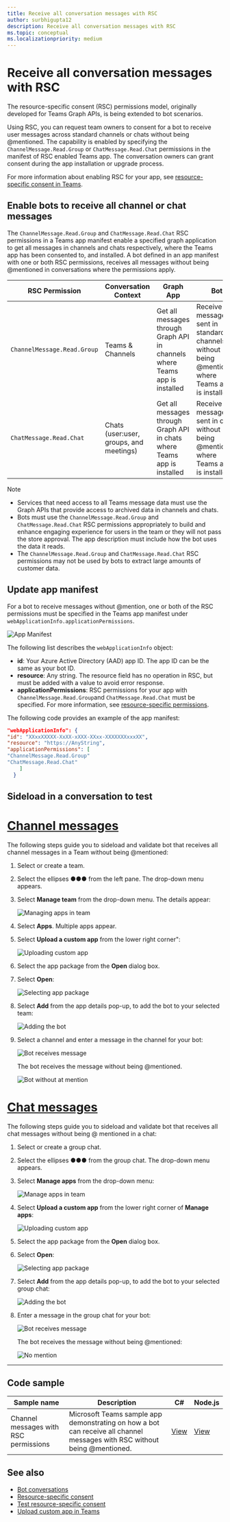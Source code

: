 ```yaml
---
title: Receive all conversation messages with RSC
author: surbhigupta12
description: Receive all conversation messages with RSC
ms.topic: conceptual
ms.localizationpriority: medium
---
```


# Receive all conversation messages with RSC

The resource-specific consent (RSC) permissions model, originally developed for Teams Graph APIs, is being extended to bot scenarios.

Using RSC, you can request team owners to consent for a bot to receive user messages across standard channels or chats without being @mentioned. The capability is enabled by specifying the `ChannelMessage.Read.Group` or `ChatMessage.Read.Chat` permissions in the manifest of RSC enabled Teams app. The conversation owners can grant consent during the app installation or upgrade process.
 
For more information about enabling RSC for your app, see [resource-specific consent in Teams](/microsoftteams/platform/graph-api/rsc/resource-specific-consent#update-your-teams-app-manifest).

## Enable bots to receive all channel or chat messages

The `ChannelMessage.Read.Group` and `ChatMessage.Read.Chat` RSC permissions in a Teams app manifest enable a specified graph application to get all messages in channels and chats respectively, where the Teams app has been consented to, and installed. A bot defined in an app manifest with one or both RSC permissions, receives all messages without being @mentioned in conversations where the permissions apply.

|**RSC Permission** | **Conversation Context** | **Graph App** | **Bot** |
| -------- | --------- | ---------| --------- |
|`ChannelMessage.Read.Group` | Teams & Channels | Get all messages through Graph API in channels where Teams app is installed | Receive all messages sent in standard channels without being @mentioned where Teams app is installed |
|`ChatMessage.Read.Chat` | Chats (user:user, groups, and meetings) | Get all messages through Graph API in chats  where Teams app is installed | Receive all messages sent in chat without being @mentioned where Teams app is installed |

> [!NOTE]
> * Services that need access to all Teams message data must use the Graph APIs that provide access to archived data in channels and chats.
> * Bots must use the `ChannelMessage.Read.Group` and `ChatMessage.Read.Chat` RSC permissions appropriately to build and enhance engaging experience for users in the team or they will not pass the store approval. The app description must include how the bot uses the data it reads.
> * The `ChannelMessage.Read.Group` and `ChatMessage.Read.Chat` RSC permissions may not be used by bots to extract large amounts of customer data.

## Update app manifest

 For a bot to receive messages without @mention, one or both of the RSC permissions must be specified in the Teams app manifest under `webApplicationInfo.applicationPermissions`.

 ![App Manifest](~/assets/images/bots/manifest_image.png)

The following list describes the `webApplicationInfo` object:

* **id**: Your Azure Active Directory (AAD) app ID. The app ID can be the same as your bot ID.
* **resource**: Any string. The resource field has no operation in RSC, but must be added with a value to avoid error response.
* **applicationPermissions**: RSC permissions for your app with `ChannelMessage.Read.Group`and `ChatMessage.Read.Chat` must be specified. For more information, see [resource-specific permissions](/microsoftteams/platform/graph-api/rsc/resource-specific-consent#resource-specific-permissions).

The following code provides an example of the app manifest:

```json
"webApplicationInfo": {
"id": "XXxxXXXXX-XxXX-xXXX-XXxx-XXXXXXXxxxXX",
"resource": "https://AnyString",
"applicationPermissions": [
"ChannelMessage.Read.Group"
"ChatMessage.Read.Chat"
    ]
  }
```

## Sideload in a conversation to test

# [Channel messages](#tab/channel)

The following steps guide you to sideload and validate bot that receives all channel messages in a Team without being @mentioned:

1. Select or create a team.
1. Select the ellipses &#x25CF;&#x25CF;&#x25CF; from the left pane. The drop-down menu appears.
1. Select **Manage team** from the drop-down menu. The details appear:

    ![Managing apps in team](~/bots/how-to/conversations/Media/managingteam.png)

1. Select **Apps**. Multiple apps appear.
1. Select **Upload a custom app** from the lower right corner":

    ![Uploading custom app](~/bots/how-to/conversations/Media/uploadingcustomapp.png)

1. Select the app package from the **Open** dialog box.
1. Select **Open**:

    ![Selecting app package](~/bots/how-to/conversations/Media/selectapppackage.png)

1. Select **Add** from the app details pop-up, to add the bot to your selected team:

    ![Adding the bot](~/bots/how-to/conversations/Media/addingbot.png)

1. Select a channel and enter a message in the channel for your bot:

    ![Bot receives message](~/bots/how-to/conversations/Media/botreceivingmessage.png)

   The bot receives the message without being @mentioned.

    ![Bot without at mention](~/bots/how-to/conversations/Media/botreceivingmessage-noatmention.png)

# [Chat messages](#tab/chat)

The following steps guide you to sideload and validate bot that receives all chat messages without being @ mentioned in a chat:

1. Select or create a group chat.
1. Select the ellipses &#x25CF;&#x25CF;&#x25CF; from the group chat. The drop-down menu appears.
1. Select **Manage apps** from the drop-down menu:

   ![Manage apps in team](~/assets/images/bots/Chats_Manage_Apps_Entry.png)

1. Select **Upload a custom app** from the lower right corner of **Manage apps**:

    ![Uploading custom app](~/assets/images/bots/Chats_Manage_Apps_Page.png)

1. Select the app package from the **Open** dialog box.
1. Select **Open**:

    ![Selecting app package](~/assets/images/bots/Chats_Sideload_App_FilePicker.png)

1. Select **Add** from the app details pop-up, to add the bot to your selected group chat:

    ![Adding the bot](~/assets/images/bots/Chats_Install_Dialog.png)

1. Enter a message in the group chat for your bot:

   ![Bot receives message](~/assets/images/bots/Bot_ReceiveMessage.png)

   The bot receives the message without being @mentioned:

   ![No mention](~/assets/images/bots/Bot_NoMention.png)

---

## Code sample

| Sample name | Description | C# |Node.js|
|-------------|-------------|------|----|
|Channel messages with RSC permissions|Microsoft Teams sample app demonstrating on how a bot can receive all channel messages with RSC without being @mentioned.|[View](https://github.com/OfficeDev/Microsoft-Teams-Samples/tree/main/samples/bot-receive-channel-messages-withRSC/csharp) |[View](https://github.com/OfficeDev/Microsoft-Teams-Samples/tree/main/samples/bot-receive-channel-messages-withRSC/nodejs) |

## See also

* [Bot conversations](/microsoftteams/platform/bots/how-to/conversations/conversation-basics)
* [Resource-specific consent](/microsoftteams/resource-specific-consent)
* [Test resource-specific consent](/microsoftteams/platform/graph-api/rsc/test-resource-specific-consent)
* [Upload custom app in Teams](~/concepts/deploy-and-publish/apps-upload.md)
